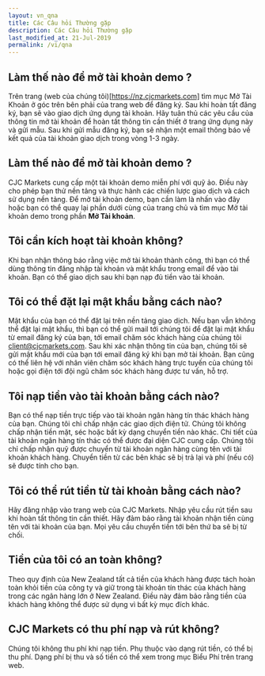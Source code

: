 ```yaml
---
layout: vn_qna
title: Các Câu hỏi Thường gặp
description: Các Câu hỏi Thường gặp
last_modified_at: 21-Jul-2019
permalink: /vi/qna
---
```


## Làm thế nào để mở tài khoản demo ? 
Trên trang (web của chúng tôi)[https://nz.cjcmarkets.com] tìm mục Mở Tài Khoản ở góc trên bên phải của trang web để đăng ký. Sau khi hoàn tất đăng ký, bạn sẽ vào giao dịch ứng dụng tài khoản. Hãy tuân thủ các yêu cầu của thông tin mở tài khoản để hoàn tất thông tin cần thiết ở trang ứng dụng này và gửi mẫu. Sau khi gửi mẫu đăng ký, bạn sẽ nhận một email thông báo về kết quả của tài khoản giao dịch trong vòng 1-3 ngày.

## Làm thế nào để mở tài khoản demo ? 
CJC Markets cung cấp một tài khoản demo miễn phí với quỹ ảo. Điều này cho phép bạn thử nền tảng và thực hành các chiến lược giao dịch và cách sử dụng nền tảng. Để mở tài khoản demo, bạn cần làm là nhấn vào đây hoặc bạn có thể quay lại phần dưới cùng của trang chủ và tìm mục Mở tài khoản demo trong phần **Mở Tài khoản**.

## Tôi cần kích hoạt tài khoản không?
Khi bạn nhận thông báo rằng việc mở tài khoản thành công, thì bạn có thể dùng thông tin đăng nhập tài khoản và mật khẩu trong email để vào tài khoản. Bạn có thể giao dịch sau khi bạn nạp đủ tiền vào tài khoản.

## Tôi có thể đặt lại mật khẩu bằng cách nào?
Mật khẩu của bạn có thể đặt lại trên nền tảng giao dịch. Nếu bạn vẫn không thể đặt lại mật khẩu, thì bạn có thể gửi mail tới chúng tôi để đặt lại mật khẩu từ email đăng ký của bạn, tới email chăm sóc khách hàng của chúng tôi client@cjcmarkets.com. Sau khi xác nhận thông tin của bạn, chúng tôi sẽ gửi mật khẩu mới của bạn tới email đăng ký khi bạn mở tài khoản. Bạn cũng có thể liên hệ với nhân viên chăm sóc khách hàng trực tuyến của chúng tôi hoặc gọi điện tới đội ngũ chăm sóc khách hàng  được tư vấn, hỗ trợ.

## Tôi nạp tiền vào tài khoản bằng cách nào?
Bạn có thể nạp tiền trực tiếp vào tài khoản ngân hàng tín thác khách hàng của bạn. Chúng tôi chỉ chấp nhận các giao dịch điện tử. Chúng tôi không chấp nhận tiền mặt, séc hoặc bất kỳ dạng chuyển tiền nào khác. Chi tiết của tài khoản ngân hàng tín thác có thể được đại diện CJC cung cấp. Chúng tôi chỉ chấp nhận quỹ được chuyển từ tài khoản ngân hàng cùng tên với tài khoản khách hàng. Chuyển tiền từ các bên khác sẽ bị trả lại và phí (nếu có) sẽ được tính cho bạn.

## Tôi có thể rút tiền từ tài khoản bằng cách nào?
Hãy đăng nhập vào trang web của CJC Markets. Nhập yêu cầu rút tiền sau khi hoàn tất thông tin cần thiết. Hãy đảm bảo rằng tài khoản nhận tiền cùng tên với tài khoản của bạn. Mọi yêu cầu chuyển tiền tới bên thứ ba sẽ bị từ chối.

## Tiền của tôi có an toàn không?
Theo quy định của New Zealand tất cả tiền của khách hàng được tách hoàn toàn khỏi tiền của công ty và giữ trong tài khoản tín thác của khách hàng trong các ngân hàng lớn ở New Zealand. Điều này đảm bảo rằng tiền của khách hàng không thể được sử dụng vì bất kỳ mục đích khác.

## CJC Markets có thu phí nạp và rút không?
Chúng tôi không thu phí khi nạp tiền. Phụ thuộc vào dạng rút tiền, có thể bị thu phí. Dạng phí bị thu và số tiền có thể xem trong mục Biểu Phí trên trang web.